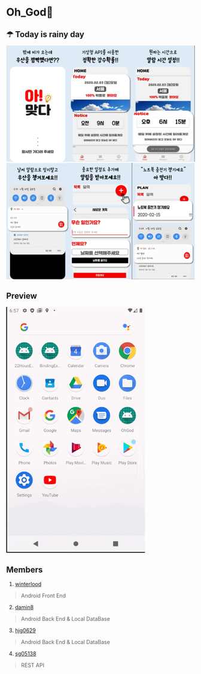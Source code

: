 # Oh_God🤣
☂ Today is rainy day
---

![](.//Oh_God_APP/previews/archive1.png)
![](.//Oh_God_APP/previews/archive2.png)

Preview
---
![](./Oh_God_APP/previews/ver0.09.gif)


Members
---
1. [winterlood](https://github.com/winterlood) 
> Android Front End 

2. [damin8](https://github.com/damin8) 
> Android Back End & Local DataBase 

3. [hjg0629](https://github.com/hjg0629) 
> Android Back End & Local DataBase 

4. [sg05138](https://github.com/sg05138) 
> REST API 

